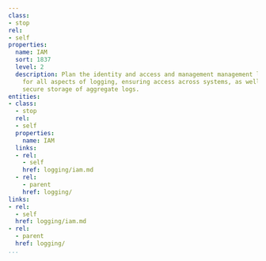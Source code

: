 ```yaml
---
class:
- stop
rel:
- self
properties:
  name: IAM
  sort: 1837
  level: 2
  description: Plan the identity and access and management management layer required
    for all aspects of logging, ensuring access across systems, as well as separate,
    secure storage of aggregate logs.
entities:
- class:
  - stop
  rel:
  - self
  properties:
    name: IAM
  links:
  - rel:
    - self
    href: logging/iam.md
  - rel:
    - parent
    href: logging/
links:
- rel:
  - self
  href: logging/iam.md
- rel:
  - parent
  href: logging/
...
```

